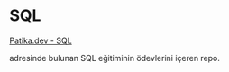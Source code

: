 # SQL

[Patika.dev - SQL](https://app.patika.dev/courses/sql)

adresinde bulunan SQL eğitiminin ödevlerini içeren repo.
